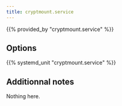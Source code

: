 ```yaml
---
title: cryptmount.service
---
```


{{% provided_by "cryptmount.service" %}}

## Options

{{% systemd_unit "cryptmount.service" %}}

## Additionnal notes

Nothing here.